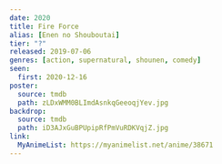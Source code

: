 ```yaml
---
date: 2020
title: Fire Force
alias: [Enen no Shouboutai]
tier: "?"
released: 2019-07-06
genres: [action, supernatural, shounen, comedy]
seen:
  first: 2020-12-16
poster:
  source: tmdb
  path: zLDxWMM0BLImdAsnkqGeeoqjYev.jpg
backdrop:
  source: tmdb
  path: iD3AJxGuBPUpipRfPmVuRDKVqjZ.jpg
link:
  MyAnimeList: https://myanimelist.net/anime/38671
---
```

